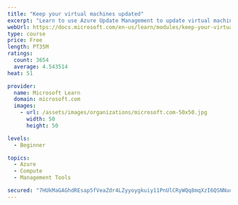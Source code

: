 ```yaml
---
title: "Keep your virtual machines updated"
excerpt: "Learn to use Azure Update Management to update virtual machines, verify agent connectivity, and use Azure Log Analytics in your cloud environment."
webUrl: https://docs.microsoft.com/en-us/learn/modules/keep-your-virtual-machines-updated/
type: course
price: Free
length: PT35M
ratings:
  count: 3654
  average: 4.543514
heat: 51

provider:
  name: Microsoft Learn
  domain: microsoft.com
  images:
    - url: /assets/images/organizations/microsoft.com-50x50.jpg
      width: 50
      height: 50

levels:
  - Beginner

topics:
  - Azure
  - Compute
  - Management Tools

secured: "7HUkMaGAGhdREsap5fVeaZdr4LZyyoygkuiy11PnUlCRyWQq8mqXzI6QSNNuoA4Vo1A4ncefBUBA1LgxtgOE1cI4kZAJIDO136WbhMFZ+LEHmuYGuKEEWNV3O4R+fzV8WwCV9j2aHE3IkOGlzK4ms8z0ZwrM78gj3DXVQBJj2H4VruXxfFNQ7aLqpmTMIx1V7Ykf4NNZ2ICQOiPycv8JUaf66o8At3b40rQZn8kJWyMSfWyTl+RrxiZSp0oIKz3mBwNTKw8j4FGb85k47Fn6RnmimyP17cpZIJoZfuh5Q5JphW3zCPrxdqTzvxe4mfukPjnNfI/wGroWAhKKNE47kgqnOt+C0+2/P/HSv8YPXLaSKbpFOqQlo9vQ1PFRQNoSnwFXKlc2xis9cVig8e8eoeVEcTc3UUWTGZo71EjeCRk=;qyKGCw5OO/m39863sT3cZw=="
---
```


